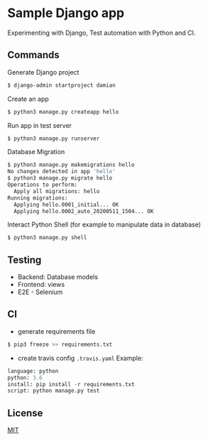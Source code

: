 # Sample Django app

Experimenting with Django, Test automation with Python and CI.

## Commands 

Generate Django project

```bash
$ django-admin startproject damian
```
Create an app

```bash
$ python3 manage.py createapp hello
```
Run app in test server

```bash
$ python3 manage.py runserver
```

Database Migration
```bash
$ python3 manage.py makemigrations hello
No changes detected in app 'hello'
$ python3 manage.py migrate hello
Operations to perform:
  Apply all migrations: hello
Running migrations:
  Applying hello.0001_initial... OK
  Applying hello.0002_auto_20200511_1504... OK
```

Interact Python Shell (for example to manipulate data in database)
```bash
$ python3 manage.py shell
```

## Testing

- Backend: Database models
- Frontend: views
- E2E - Selenium


## CI

- generate requirements file

```python
$ pip3 freeze >> requirements.txt
```
- create travis config `.travis.yaml` Example:

```python
language: python
python: 3.6
install: pip install -r requirements.txt
script: python manage.py test 
```


## License
[MIT](https://choosealicense.com/licenses/mit/)